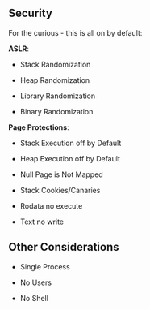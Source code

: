 ## Security

For the curious - this is all on by default:

__ASLR__:

* Stack Randomization

* Heap Randomization

* Library Randomization

* Binary Randomization

__Page Protections__:

* Stack Execution off by Default

* Heap Execution off by Default

* Null Page is Not Mapped

* Stack Cookies/Canaries

* Rodata no execute

* Text no write

## Other Considerations

* Single Process

* No Users

* No Shell
